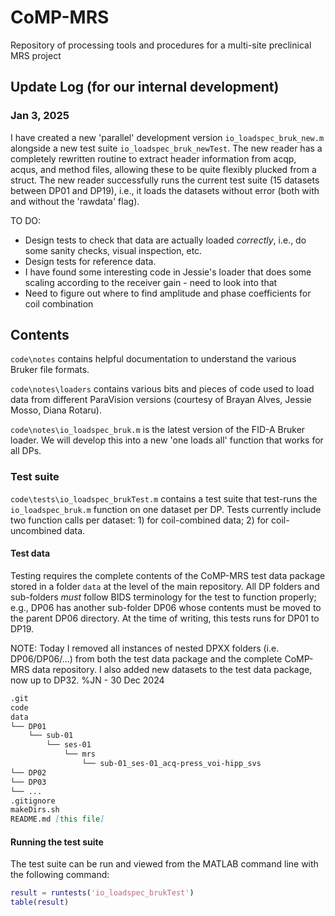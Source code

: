 # CoMP-MRS

Repository of processing tools and procedures for a multi-site preclinical MRS project

## Update Log (for our internal development)

### Jan 3, 2025

I have created a new 'parallel' development version `io_loadspec_bruk_new.m` alongside a new test suite `io_loadspec_bruk_newTest`. The new reader has a completely rewritten routine to extract header information from acqp, acqus, and method files, allowing these to be quite flexibly plucked from a struct. The new reader successfully runs the current test suite (15 datasets between DP01 and DP19), i.e., it loads the datasets without error (both with and without the 'rawdata' flag). 

TO DO:

- Design tests to check that data are actually loaded *correctly*, i.e., do some sanity checks, visual inspection, etc.
- Design tests for reference data.
- I have found some interesting code in Jessie's loader that does some scaling according to the receiver gain - need to look into that
- Need to figure out where to find amplitude and phase coefficients for coil combination

## Contents

`code\notes` contains helpful documentation to understand the various Bruker file formats.

`code\notes\loaders` contains various bits and pieces of code used to load data from different ParaVision versions (courtesy of Brayan Alves, Jessie Mosso, Diana Rotaru).

`code\notes\io_loadspec_bruk.m` is the latest version of the FID-A Bruker loader. We will develop this into a new 'one loads all' function that works for all DPs.

### Test suite

`code\tests\io_loadspec_brukTest.m` contains a test suite that test-runs the `io_loadspec_bruk.m` function on one dataset per DP. Tests currently include two function calls per dataset: 1) for coil-combined data; 2) for coil-uncombined data.

#### Test data

Testing requires the complete contents of the CoMP-MRS test data package stored in a folder `data` at the level of the main repository. All DP folders and sub-folders *must* follow BIDS terminology for the test to function properly; e.g., DP06 has another sub-folder DP06 whose contents must be moved to the parent DP06 directory. At the time of writing, this tests runs for DP01 to DP19.

NOTE:  Today I removed all instances of nested DPXX folders (i.e. DP06/DP06/...) from both the test data package and the complete CoMP-MRS data repository.  I also added new 
datasets to the test data package, now up to DP32. %JN - 30 Dec 2024 

```md
.git
code
data
└── DP01
    └── sub-01
        └── ses-01
            └── mrs
                └── sub-01_ses-01_acq-press_voi-hipp_svs
└── DP02
└── DP03
└── ...
.gitignore
makeDirs.sh
README.md [this file]
```

#### Running the test suite

The test suite can be run and viewed from the MATLAB command line with the following command:

```matlab
result = runtests('io_loadspec_brukTest')
table(result)
```

